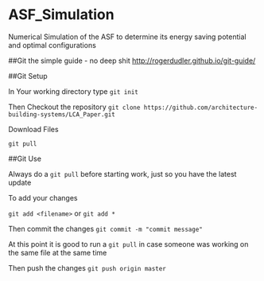 # ASF_Simulation
Numerical Simulation of the ASF to determine its energy saving potential and optimal configurations


##Git the simple guide - no deep shit
http://rogerdudler.github.io/git-guide/

##Git Setup

In Your working directory type
`git init`

Then Checkout the repository
`git clone https://github.com/architecture-building-systems/LCA_Paper.git `

Download Files

`git pull`

##Git Use

Always do a `git pull` before starting work, just so you have the latest update

To add your changes

`git add <filename>`
or
`git add *`


Then commit the changes
`git commit -m "commit message"`

At this point it is good to run a `git pull` in case someone was working on the same file at the same time

Then push the changes
`git push origin master`

